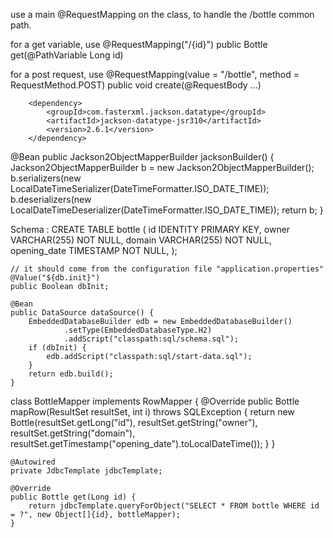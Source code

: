 
use a main @RequestMapping on the class, to handle the /bottle common path.

for a get variable, use
    @RequestMapping("/{id}")
    public Bottle get(@PathVariable Long id)

for a post request, use
    @RequestMapping(value = "/bottle", method = RequestMethod.POST)
    public void create(@RequestBody ...)



        <dependency>
            <groupId>com.fasterxml.jackson.datatype</groupId>
            <artifactId>jackson-datatype-jsr310</artifactId>
            <version>2.6.1</version>
        </dependency>


@Bean
    public Jackson2ObjectMapperBuilder jacksonBuilder() {
        Jackson2ObjectMapperBuilder b = new Jackson2ObjectMapperBuilder();
        b.serializers(new LocalDateTimeSerializer(DateTimeFormatter.ISO_DATE_TIME));
        b.deserializers(new LocalDateTimeDeserializer(DateTimeFormatter.ISO_DATE_TIME));
        return b;
    }


Schema :
CREATE TABLE bottle (
  id           IDENTITY PRIMARY KEY,
  owner        VARCHAR(255) NOT NULL,
  domain       VARCHAR(255) NOT NULL,
  opening_date TIMESTAMP    NOT NULL,
);

    // it should come from the configuration file "application.properties"
    @Value("${db.init}")
    public Boolean dbInit;

    @Bean
    public DataSource dataSource() {
        EmbeddedDatabaseBuilder edb = new EmbeddedDatabaseBuilder()
                .setType(EmbeddedDatabaseType.H2)
                .addScript("classpath:sql/schema.sql");
        if (dbInit) {
            edb.addScript("classpath:sql/start-data.sql");
        }
        return edb.build();
    }

   class BottleMapper implements RowMapper<Bottle> {
        @Override
        public Bottle mapRow(ResultSet resultSet, int i) throws SQLException {
            return new Bottle(resultSet.getLong("id"), resultSet.getString("owner"),
                    resultSet.getString("domain"),
                    resultSet.getTimestamp("opening_date").toLocalDateTime());
        }
    }

    @Autowired
    private JdbcTemplate jdbcTemplate;

    @Override
    public Bottle get(Long id) {
        return jdbcTemplate.queryForObject("SELECT * FROM bottle WHERE id = ?", new Object[]{id}, bottleMapper);
    }
